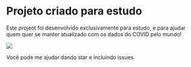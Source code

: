 # Projeto criado para estudo

Este projeot foi desenvolvido exclusivamente para estudo, e para ajudar quem quer se manter atualizado com os dados do COVID pelo mundo!

<img src="https://i.imgflip.com/3v5izw.gif" />

Você pode me ajudar dando star e incluíndo issues.
